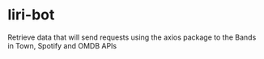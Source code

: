 # liri-bot
Retrieve data that will send requests using the axios package to the Bands in Town, Spotify and OMDB APIs
